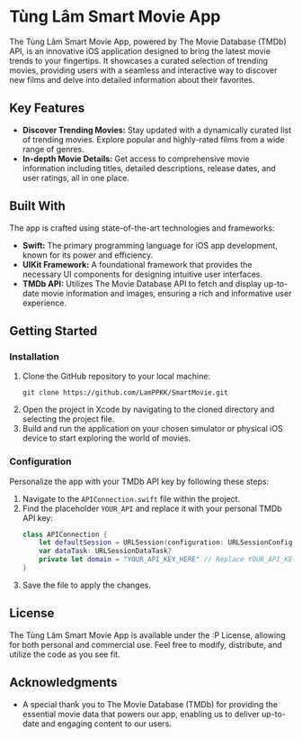 # Tùng Lâm Smart Movie App

The Tùng Lâm Smart Movie App, powered by The Movie Database (TMDb) API, is an innovative iOS application designed to bring the latest movie trends to your fingertips. It showcases a curated selection of trending movies, providing users with a seamless and interactive way to discover new films and delve into detailed information about their favorites.

## Key Features

- **Discover Trending Movies:** Stay updated with a dynamically curated list of trending movies. Explore popular and highly-rated films from a wide range of genres.
- **In-depth Movie Details:** Get access to comprehensive movie information including titles, detailed descriptions, release dates, and user ratings, all in one place.

## Built With

The app is crafted using state-of-the-art technologies and frameworks:

- **Swift:** The primary programming language for iOS app development, known for its power and efficiency.
- **UIKit Framework:** A foundational framework that provides the necessary UI components for designing intuitive user interfaces.
- **TMDb API:** Utilizes The Movie Database API to fetch and display up-to-date movie information and images, ensuring a rich and informative user experience.

## Getting Started

### Installation

1. Clone the GitHub repository to your local machine:
   ```
   git clone https://github.com/LamPPKK/SmartMovie.git
   ```
2. Open the project in Xcode by navigating to the cloned directory and selecting the project file.
3. Build and run the application on your chosen simulator or physical iOS device to start exploring the world of movies.

### Configuration

Personalize the app with your TMDb API key by following these steps:

1. Navigate to the `APIConnection.swift` file within the project.
2. Find the placeholder `YOUR_API` and replace it with your personal TMDb API key:
   ```swift
   class APIConnection {
       let defaultSession = URLSession(configuration: URLSessionConfiguration.default)
       var dataTask: URLSessionDataTask?
       private let domain = "YOUR_API_KEY_HERE" // Replace YOUR_API_KEY_HERE with your actual API key
   }
   ```
3. Save the file to apply the changes.

## License

The Tùng Lâm Smart Movie App is available under the :P License, allowing for both personal and commercial use. Feel free to modify, distribute, and utilize the code as you see fit.

## Acknowledgments

- A special thank you to The Movie Database (TMDb) for providing the essential movie data that powers our app, enabling us to deliver up-to-date and engaging content to our users.
